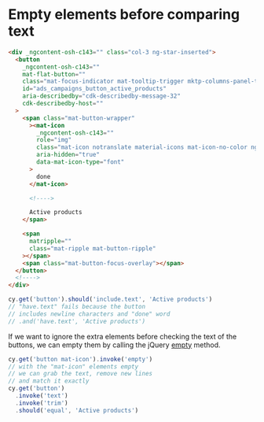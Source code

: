 # Empty elements before comparing text

<!-- fiddle Empty elements -->

```html
<div _ngcontent-osh-c143="" class="col-3 ng-star-inserted">
  <button
    _ngcontent-osh-c143=""
    mat-flat-button=""
    class="mat-focus-indicator mat-tooltip-trigger mktp-columns-panel-textleft mat-flat-button mat-button-base button secondary default"
    id="ads_campaigns_button_active_products"
    aria-describedby="cdk-describedby-message-32"
    cdk-describedby-host=""
  >
    <span class="mat-button-wrapper"
      ><mat-icon
        _ngcontent-osh-c143=""
        role="img"
        class="mat-icon notranslate material-icons mat-icon-no-color ng-star-inserted"
        aria-hidden="true"
        data-mat-icon-type="font"
      >
        done
      </mat-icon>

      <!---->

      Active products
    </span>

    <span
      matripple=""
      class="mat-ripple mat-button-ripple"
    ></span>
    <span class="mat-button-focus-overlay"></span>
  </button>
  <!---->
</div>
```

```js
cy.get('button').should('include.text', 'Active products')
// "have.text" fails because the button
// includes newline characters and "done" word
// .and('have.text', 'Active products')
```

If we want to ignore the extra elements before checking the text of the buttons, we can empty them by calling the jQuery [empty](https://api.jquery.com/empty/) method.

```js
cy.get('button mat-icon').invoke('empty')
// with the "mat-icon" elements empty
// we can grab the text, remove new lines
// and match it exactly
cy.get('button')
  .invoke('text')
  .invoke('trim')
  .should('equal', 'Active products')
```

<!-- fiddle-end -->
